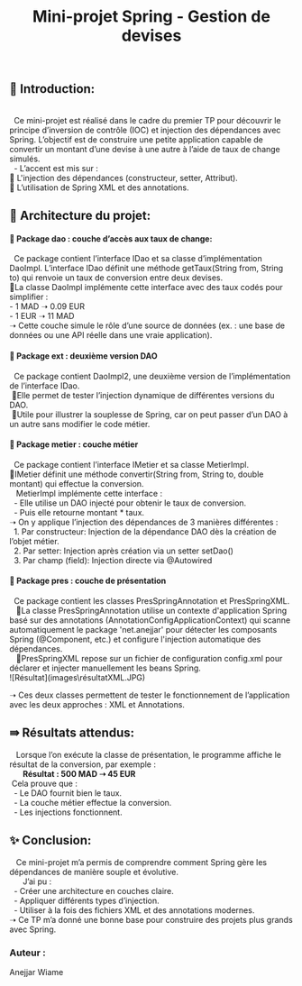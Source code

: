 
  <h1 align="center">
  <b>Mini-projet Spring - Gestion de devises</b>
  </h1><br>

<h2><b>🔰 Introduction:  </b></h2><br>
   &nbsp;&nbsp;Ce mini-projet est réalisé dans le cadre du premier TP pour découvrir le principe d’inversion de contrôle (IOC) et injection des dépendances avec Spring.
L’objectif est de construire une petite application capable de convertir un montant d’une devise à une autre à l’aide de taux de change simulés.  <br>
       &nbsp;&nbsp;- L’accent est mis sur : <br>   
     🔹  L'injection des dépendances (constructeur, setter, Attribut). <br>   
     🔹  L’utilisation de Spring XML et des annotations.    
    <br>
<h2><b>🧱 Architecture du projet: </b></h2>
<h4><b>📁 Package dao : couche d’accès aux taux de change: </b></h4>
   &nbsp;&nbsp;Ce package contient l’interface IDao et sa classe d’implémentation DaoImpl. L’interface IDao définit une méthode getTaux(String from, String to) qui renvoie un taux de conversion entre deux devises. <br>   
🔹La classe DaoImpl implémente cette interface avec des taux codés pour simplifier : <br> 
    - 1 MAD ➝ 0.09 EUR  <br>
    - 1 EUR ➝ 11 MAD  <br>
➝ Cette couche simule le rôle d’une source de données (ex. : une base de données ou une API réelle dans une vraie application).<br>

<h4><b>📁 Package ext : deuxième version DAO </b></h4>
   &nbsp;&nbsp;Ce package contient DaoImpl2, une deuxième version de l’implémentation de l’interface IDao.<br>   
&nbsp;🔹Elle permet de tester l’injection dynamique de différentes versions du DAO. <br> 
&nbsp;🔹Utile pour illustrer la souplesse de Spring, car on peut passer d’un DAO à un autre sans modifier le code métier.<br>

 <h4><b>📁 Package metier : couche métier</b></h4>
   &nbsp;&nbsp;Ce package contient l’interface IMetier et sa classe MetierImpl. <br>   
🔹IMetier définit une méthode convertir(String from, String to, double montant) qui effectue la conversion. <br> 
    &nbsp;&nbsp;&nbsp;MetierImpl implémente cette interface : <br>
    &nbsp;&nbsp;- Elle utilise un DAO injecté pour obtenir le taux de conversion.<br>
    &nbsp;&nbsp;- Puis elle retourne montant * taux. <br>
➝ On y applique l’injection des dépendances de 3 manières différentes :<br>
    &nbsp;&nbsp;1. Par constructeur: Injection de la dépendance DAO dès la création de l’objet métier. <br>
    &nbsp;&nbsp;2. Par setter: Injection après création via un setter setDao()<br>
    &nbsp;&nbsp;3. Par champ (field): Injection directe via @Autowired<br>
    
<h4><b>📁 Package pres : couche de présentation</b></h4>
   &nbsp;&nbsp;Ce package contient les classes PresSpringAnnotation et PresSpringXML.<br>   
&nbsp;&nbsp;&nbsp;🔹La classe PresSpringAnnotation utilise un contexte d'application Spring basé sur des annotations (AnnotationConfigApplicationContext) qui scanne automatiquement le package 'net.anejjar' pour détecter les composants Spring (@Component, etc.) et configure l'injection automatique des dépendances.<br> 
&nbsp;&nbsp;&nbsp;🔹PresSpringXML repose sur un fichier de configuration config.xml pour déclarer et injecter manuellement les beans Spring. <br>
![Résultat](images\résultatXML.JPG)


➝ Ces deux classes permettent de tester le fonctionnement de l’application avec les deux approches : XML et Annotations.<br>

<h2><b>⇛ Résultats attendus: </b></h2>
&nbsp;&nbsp;&nbsp;Lorsque l’on exécute la classe de présentation, le programme affiche le résultat de la conversion, par exemple : <br>
&nbsp;&nbsp;&nbsp;&nbsp;&nbsp;&nbsp;<b>Résultat : 500 MAD ➝ 45 EUR</b><br>
&nbsp;Cela prouve que :<br>
 &nbsp;&nbsp;- Le DAO fournit bien le taux. <br>
    &nbsp;&nbsp;- La couche métier effectue la conversion.<br>
    &nbsp;&nbsp;- Les injections fonctionnent.<br>
<h2><b>✨ Conclusion: </b></h2>
&nbsp;&nbsp;&nbsp;Ce mini-projet m’a permis de comprendre comment Spring gère les dépendances de manière souple et évolutive.<br>
&nbsp;&nbsp;&nbsp;&nbsp;&nbsp;&nbsp;J’ai pu :</b><br>
 &nbsp;&nbsp;- Créer une architecture en couches claire. <br>
    &nbsp;&nbsp;- Appliquer différents types d’injection.<br>
    &nbsp;&nbsp;- Utiliser à la fois des fichiers XML et des annotations modernes.<br>
➝ Ce TP m’a donné une bonne base pour construire des projets plus grands avec Spring.<br>  
<h3><b>Auteur : </b></h3> Anejjar Wiame<br>




   



